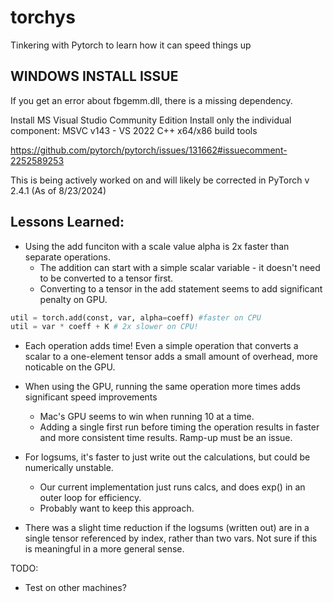 # torchys
Tinkering with Pytorch to learn how it can speed things up

## WINDOWS INSTALL ISSUE

If you get an error about fbgemm.dll, there is a missing dependency.

Install MS Visual Studio Community Edition
Install only the individual component:
  MSVC v143 - VS 2022 C++ x64/x86 build tools

https://github.com/pytorch/pytorch/issues/131662#issuecomment-2252589253

This is being actively worked on and will likely be corrected in PyTorch v 2.4.1
(As of 8/23/2024)

## Lessons Learned:

 - Using the add funciton with a scale value alpha is 2x faster than separate operations.
   * The addition can start with a simple scalar variable - it doesn't need to be converted to a tensor first.
   * Converting to a tensor in the add statement seems to add significant penalty on GPU.
 ```python
util = torch.add(const, var, alpha=coeff) #faster on CPU
util = var * coeff + K # 2x slower on CPU!
```

 - Each operation adds time!  Even a simple operation that converts a scalar to a one-element tensor adds a small amount of overhead, more noticable on the GPU.

 - When using the GPU, running the same operation more times adds significant speed improvements
   * Mac's GPU seems to win when running 10 at a time.
   * Adding a single first run before timing the operation results in faster and more consistent time results. Ramp-up must be an issue.

 - For logsums, it's faster to just write out the calculations, but could be numerically unstable.
   * Our current implementation just runs calcs, and does exp() in an outer loop for efficiency.
   * Probably want to keep this approach.

 - There was a slight time reduction if the logsums (written out) are in a single tensor referenced by index, rather than two vars. Not sure if this is meaningful in a more general sense.

 TODO:
  - Test on other machines?
